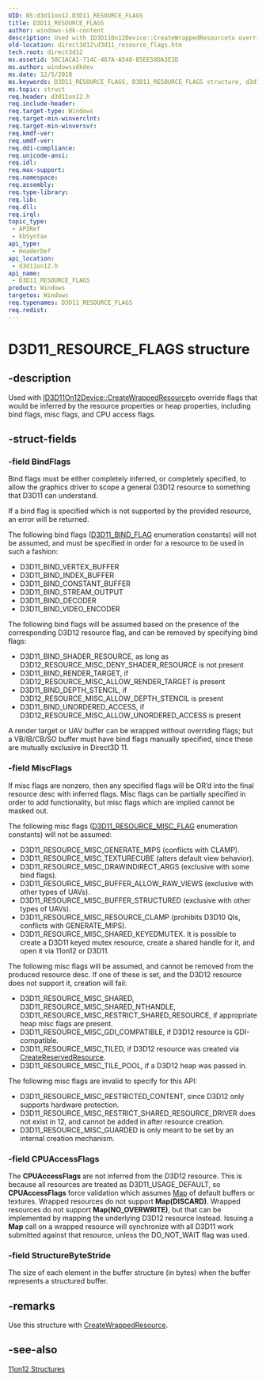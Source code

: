 ```yaml
---
UID: NS:d3d11on12.D3D11_RESOURCE_FLAGS
title: D3D11_RESOURCE_FLAGS
author: windows-sdk-content
description: Used with ID3D11On12Device::CreateWrappedResourceto override flags that would be inferred by the resource properties or heap properties, including bind flags, misc flags, and CPU access flags.
old-location: direct3d12\d3d11_resource_flags.htm
tech.root: direct3d12
ms.assetid: 50C1ACA1-714C-467A-A548-B5EE50DA3E3D
ms.author: windowssdkdev
ms.date: 12/5/2018
ms.keywords: D3D11_RESOURCE_FLAGS, D3D11_RESOURCE_FLAGS structure, d3d11on12/D3D11_RESOURCE_FLAGS, direct3d12.d3d11_resource_flags
ms.topic: struct
req.header: d3d11on12.h
req.include-header: 
req.target-type: Windows
req.target-min-winverclnt: 
req.target-min-winversvr: 
req.kmdf-ver: 
req.umdf-ver: 
req.ddi-compliance: 
req.unicode-ansi: 
req.idl: 
req.max-support: 
req.namespace: 
req.assembly: 
req.type-library: 
req.lib: 
req.dll: 
req.irql: 
topic_type:
 - APIRef
 - kbSyntax
api_type:
 - HeaderDef
api_location:
 - d3d11on12.h
api_name:
 - D3D11_RESOURCE_FLAGS
product: Windows
targetos: Windows
req.typenames: D3D11_RESOURCE_FLAGS
req.redist: 
---
```


# D3D11_RESOURCE_FLAGS structure


## -description


Used with <a href="https://msdn.microsoft.com/83B37B0A-9965-40F6-A5B1-8B4DC21BC455">ID3D11On12Device::CreateWrappedResource</a>to override flags that would be inferred by the resource properties or heap properties, including bind flags, misc flags, and CPU access flags.
        


## -struct-fields




### -field BindFlags

Bind flags must be either completely inferred, or completely specified, to allow the graphics driver to scope a general D3D12 resource to something that D3D11 can understand.
            

If a bind flag is specified which is not supported by the provided resource, an error will be returned.
            

The following bind flags (<a href="https://msdn.microsoft.com/4ffa1714-bd85-4d5a-930d-20526f46e4b9">D3D11_BIND_FLAG</a> enumeration constants) will not be assumed, and must be specified in order for a resource to be used in such a fashion:
            

<ul>
<li>D3D11_BIND_VERTEX_BUFFER
              </li>
<li>D3D11_BIND_INDEX_BUFFER
              </li>
<li>D3D11_BIND_CONSTANT_BUFFER
              </li>
<li>D3D11_BIND_STREAM_OUTPUT
              </li>
<li>D3D11_BIND_DECODER
              </li>
<li>D3D11_BIND_VIDEO_ENCODER
              </li>
</ul>
The following bind flags will be assumed based on the presence of the corresponding D3D12 resource flag, and can be removed by specifying bind flags:
            

<ul>
<li>D3D11_BIND_SHADER_RESOURCE, as long as D3D12_RESOURCE_MISC_DENY_SHADER_RESOURCE is not present
              </li>
<li>D3D11_BIND_RENDER_TARGET, if D3D12_RESOURCE_MISC_ALLOW_RENDER_TARGET is present
              </li>
<li>D3D11_BIND_DEPTH_STENCIL, if D3D12_RESOURCE_MISC_ALLOW_DEPTH_STENCIL is present
              </li>
<li>D3D11_BIND_UNORDERED_ACCESS, if D3D12_RESOURCE_MISC_ALLOW_UNORDERED_ACCESS is present</li>
</ul>
A render target or UAV buffer can be wrapped without overriding flags; but a VB/IB/CB/SO buffer must have bind flags manually specified, since these are mutually exclusive in Direct3D 11.
            


### -field MiscFlags

If misc flags are nonzero, then any specified flags will be OR’d into the final resource desc with inferred flags.
              Misc flags can be partially specified in order to add functionality, but misc flags which are implied cannot be masked out.
            

The following misc flags (<a href="https://msdn.microsoft.com/2a324055-21b0-4dad-a8e0-781905329dc2">D3D11_RESOURCE_MISC_FLAG</a> enumeration constants) will not be assumed:
            

<ul>
<li>D3D11_RESOURCE_MISC_GENERATE_MIPS (conflicts with CLAMP).
              </li>
<li>D3D11_RESOURCE_MISC_TEXTURECUBE (alters default view behavior).
              </li>
<li>D3D11_RESOURCE_MISC_DRAWINDIRECT_ARGS (exclusive with some bind flags).
              </li>
<li>D3D11_RESOURCE_MISC_BUFFER_ALLOW_RAW_VIEWS (exclusive with other types of UAVs).
              </li>
<li>D3D11_RESOURCE_MISC_BUFFER_STRUCTURED (exclusive with other types of UAVs).
              </li>
<li>D3D11_RESOURCE_MISC_RESOURCE_CLAMP (prohibits D3D10 QIs, conflicts with GENERATE_MIPS).
              </li>
<li>D3D11_RESOURCE_MISC_SHARED_KEYEDMUTEX.  It is possible to create a D3D11 keyed mutex resource, create a shared handle for it, and open it via 11on12 or D3D11.
              </li>
</ul>
The following misc flags will be assumed, and cannot be removed from the produced resource desc.
              If one of these is set, and the D3D12 resource does not support it, creation will fail:
            

<ul>
<li>D3D11_RESOURCE_MISC_SHARED, D3D11_RESOURCE_MISC_SHARED_NTHANDLE, D3D11_RESOURCE_MISC_RESTRICT_SHARED_RESOURCE, if appropriate heap misc flags are present.
              </li>
<li>D3D11_RESOURCE_MISC_GDI_COMPATIBLE, if D3D12 resource is GDI-compatible.
              </li>
<li>D3D11_RESOURCE_MISC_TILED, if D3D12 resource was created via <a href="https://msdn.microsoft.com/37E74129-1B5C-4997-A584-D7E9F92342EA">CreateReservedResource</a>.
              </li>
<li>D3D11_RESOURCE_MISC_TILE_POOL, if a D3D12 heap was passed in.
              </li>
</ul>
The following misc flags are invalid to specify for this API:
            

<ul>
<li>D3D11_RESOURCE_MISC_RESTRICTED_CONTENT, since D3D12 only supports hardware protection.
              </li>
<li>D3D11_RESOURCE_MISC_RESTRICT_SHARED_RESOURCE_DRIVER does not exist in 12, and cannot be added in after resource creation.
              </li>
<li>D3D11_RESOURCE_MISC_GUARDED is only meant to be set by an internal creation mechanism.
              </li>
</ul>

### -field CPUAccessFlags

The <b>CPUAccessFlags</b> are not inferred from the D3D12 resource.
              This is because all resources are treated as D3D11_USAGE_DEFAULT, so <b>CPUAccessFlags</b> force validation which assumes <a href="https://msdn.microsoft.com/71E43B63-9C84-4E4B-A43D-92B958C8AAF5">Map</a> of default buffers or textures.
              Wrapped resources do not support <b>Map(DISCARD)</b>.
              Wrapped resources do not support <b>Map(NO_OVERWRITE)</b>, but that can be implemented by mapping the underlying D3D12 resource instead.
              Issuing a <b>Map</b> call on a wrapped resource will synchronize with all D3D11 work submitted against that resource, unless the DO_NOT_WAIT flag was used.
            


### -field StructureByteStride

The size of each element in the buffer structure (in bytes) when the buffer represents a structured buffer.
          


## -remarks



Use this structure with <a href="https://msdn.microsoft.com/83B37B0A-9965-40F6-A5B1-8B4DC21BC455">CreateWrappedResource</a>.
        




## -see-also




<a href="https://msdn.microsoft.com/9EB0E780-0000-413C-BA3E-A735B8422BF6">11on12 Structures</a>
 

 

